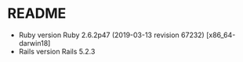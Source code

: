 # README

* Ruby version
Ruby 2.6.2p47 (2019-03-13 revision 67232) [x86_64-darwin18]
* Rails version
Rails 5.2.3